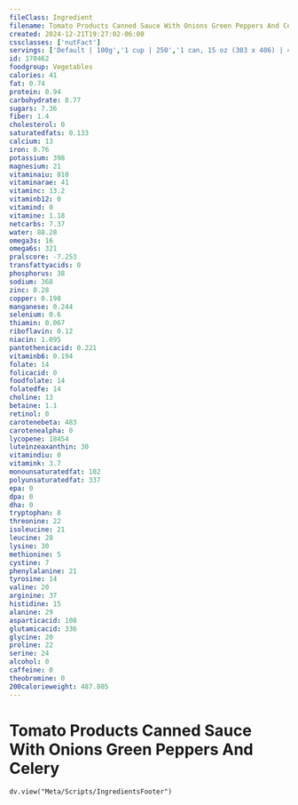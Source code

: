 ```yaml
---
fileClass: Ingredient
filename: Tomato Products Canned Sauce With Onions Green Peppers And Celery
created: 2024-12-21T19:27:02-06:00
cssclasses: ['nutFact']
servings: ['Default | 100g','1 cup | 250','1 can, 15 oz (303 x 406) | 411']
id: 170462
foodgroup: Vegetables
calories: 41
fat: 0.74
protein: 0.94
carbohydrate: 8.77
sugars: 7.36
fiber: 1.4
cholesterol: 0
saturatedfats: 0.133
calcium: 13
iron: 0.76
potassium: 398
magnesium: 21
vitaminaiu: 810
vitaminarae: 41
vitaminc: 13.2
vitaminb12: 0
vitamind: 0
vitamine: 1.18
netcarbs: 7.37
water: 88.28
omega3s: 16
omega6s: 321
pralscore: -7.253
transfattyacids: 0
phosphorus: 38
sodium: 368
zinc: 0.28
copper: 0.198
manganese: 0.244
selenium: 0.6
thiamin: 0.067
riboflavin: 0.12
niacin: 1.095
pantothenicacid: 0.221
vitaminb6: 0.194
folate: 14
folicacid: 0
foodfolate: 14
folatedfe: 14
choline: 13
betaine: 1.1
retinol: 0
carotenebeta: 483
carotenealpha: 0
lycopene: 18454
luteinzeaxanthin: 30
vitamindiu: 0
vitamink: 3.7
monounsaturatedfat: 102
polyunsaturatedfat: 337
epa: 0
dpa: 0
dha: 0
tryptophan: 8
threonine: 22
isoleucine: 21
leucine: 28
lysine: 30
methionine: 5
cystine: 7
phenylalanine: 21
tyrosine: 14
valine: 20
arginine: 37
histidine: 15
alanine: 29
asparticacid: 108
glutamicacid: 336
glycine: 20
proline: 22
serine: 24
alcohol: 0
caffeine: 0
theobromine: 0
200calorieweight: 487.805
---
```


# Tomato Products Canned Sauce With Onions Green Peppers And Celery

```dataviewjs
dv.view("Meta/Scripts/IngredientsFooter")
```
